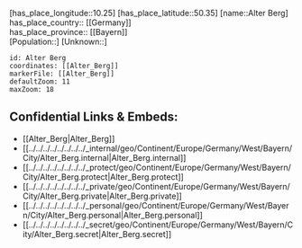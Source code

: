 ﻿---
location: [50.35,10.25] 
mapzoom: [7,12] 
mapmarker: city 
type: City
tags:
- geo/City


SpocWebEntityId: 28781
isDeleted: false
confidential: public

---
[has_place_longitude::10.25] 
[has_place_latitude::50.35] 
[name::Alter Berg] 
has_place_country:: [[Germany]]  
has_place_province:: [[Bayern]]  
[Population::] 
[Unknown::] 


```leaflet
id: Alter Berg
coordinates: [[Alter_Berg]] 
markerFile: [[Alter_Berg]] 
defaultZoom: 11 
maxZoom: 18
```


## Confidential Links & Embeds: 
- [[Alter_Berg|Alter_Berg]]  
- [[../../../../../../../../_internal/geo/Continent/Europe/Germany/West/Bayern/City/Alter_Berg.internal|Alter_Berg.internal]] 
- [[../../../../../../../../_protect/geo/Continent/Europe/Germany/West/Bayern/City/Alter_Berg.protect|Alter_Berg.protect]] 
- [[../../../../../../../../_private/geo/Continent/Europe/Germany/West/Bayern/City/Alter_Berg.private|Alter_Berg.private]] 
- [[../../../../../../../../_personal/geo/Continent/Europe/Germany/West/Bayern/City/Alter_Berg.personal|Alter_Berg.personal]] 
- [[../../../../../../../../_secret/geo/Continent/Europe/Germany/West/Bayern/City/Alter_Berg.secret|Alter_Berg.secret]] 
